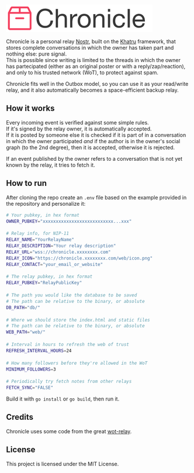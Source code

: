 ![image](logo.png)

Chronicle is a personal relay [Nostr](https://njump.me), built on the [Khatru](https://khatru.nostr.technology) framework, that stores complete conversations in which the owner has taken part and nothing else: pure signal.  
This is possible since writing is limited to the threads in which the owner has partecipated (either as an original poster or with a reply/zap/reaction), and only to his trusted network (WoT), to protect against spam.

Chronicle fits well in the Outbox model, so you can use it as your read/write relay, and it also automatically becomes a space-efficient backup relay.

## How it works

Every incoming event is verified against some simple rules.  
If it's signed by the relay owner, it is automatically accepted.  
If it is posted by someone else it is checked if it is part of in a conversation in which the owner participated *and* if the author is in the owner's social graph (to the 2nd degree), then it is accepted, otherwise it is rejected.

If an event published by the owner refers to a conversation that is not yet known by the relay, it tries to fetch it.

## How to run

After cloning the repo create an `.env` file based on the example provided in the repository and personalize it:


```bash
# Your pubkey, in hex format
OWNER_PUBKEY="xxxxxxxxxxxxxxxxxxxxxxxxxxx...xxx"

# Relay info, for NIP-11
RELAY_NAME="YourRelayName"
RELAY_DESCRIPTION="Your relay description"
RELAY_URL="wss://chronicle.xxxxxxxx.com"
RELAY_ICON="https://chronicle.xxxxxxxx.com/web/icon.png"
RELAY_CONTACT="your_email_or_website"

# The relay pubkey, in hex format
RELAY_PUBKEY="RelayPublicKey"

# The path you would like the database to be saved
# The path can be relative to the binary, or absolute
DB_PATH="db/"

# Where we should store the index.html and static files
# The path can be relative to the binary, or absolute
WEB_PATH="web/"

# Interval in hours to refresh the web of trust
REFRESH_INTERVAL_HOURS=24

# How many followers before they're allowed in the WoT
MINIMUM_FOLLOWERS=3

# Periodically try fetch notes from other relays
FETCH_SYNC="FALSE"
```

Build it with `go install` or `go build`, then run it.

## Credits

Chronicle uses some code from the great [wot-relay](https://github.com/bitvora/wot-relay).

## License

This project is licensed under the MIT License.
